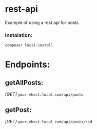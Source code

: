 # rest-api
Example of using a rest api for posts

### Instalation: 
`composer local-install`

# Endpoints: 

getAllPosts:
--
*[GET]* `your-vhost.local.com/api/posts`

getPost:
--
*[GET]* `your-vhost.local.com/api/posts/:id`
